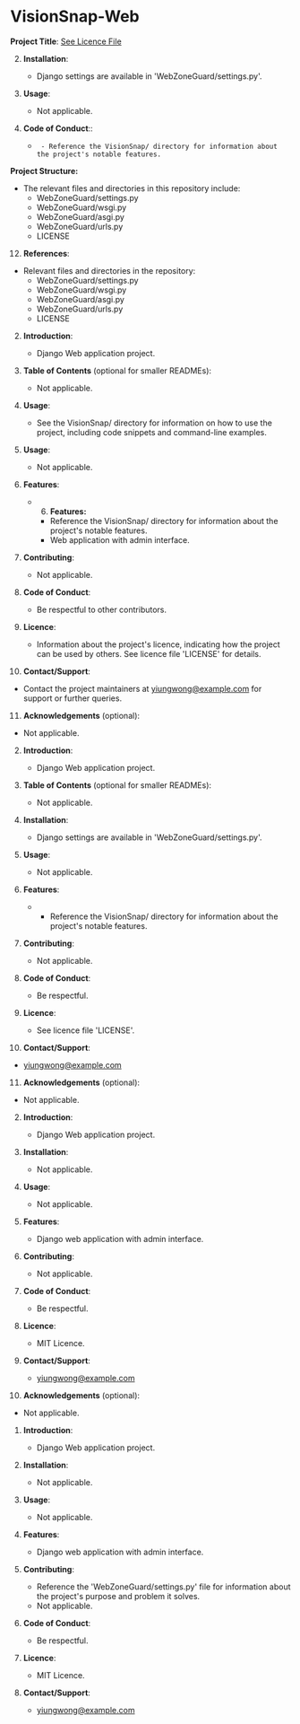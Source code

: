# VisionSnap-Web
**Project Title**: [See Licence File](LICENSE)

2. **Installation**:
   - Django settings are available in 'WebZoneGuard/settings.py'.

3. **Usage**:
   - Not applicable.

4. **Code of Conduct**::
   -      - Reference the VisionSnap/ directory for information about the project's notable features.

**Project Structure:**
   - The relevant files and directories in this repository include:
     - WebZoneGuard/settings.py
     - WebZoneGuard/wsgi.py
     - WebZoneGuard/asgi.py
     - WebZoneGuard/urls.py
     - LICENSE

12. **References**:
   - Relevant files and directories in the repository: 
     - WebZoneGuard/settings.py
     - WebZoneGuard/wsgi.py
     - WebZoneGuard/asgi.py
     - WebZoneGuard/urls.py
     - LICENSE


2. **Introduction**:
   - Django Web application project.

3. **Table of Contents** (optional for smaller READMEs):
   - Not applicable.

4. **Usage**:
   - See the VisionSnap/ directory for information on how to use the project, including code snippets and command-line examples.

5. **Usage**:
   - Not applicable.

6. **Features**:
   - 6. **Features:**
     - Reference the VisionSnap/ directory for information about the project's notable features.
     - Web application with admin interface.

7. **Contributing**:
   - Not applicable.

8. **Code of Conduct**:
   - Be respectful to other contributors.

9. **Licence**:
   - Information about the project's licence, indicating how the project can be used by others. See licence file 'LICENSE' for details.

10. **Contact/Support**:
   - Contact the project maintainers at yiungwong@example.com for support or further queries.
11. **Acknowledgements** (optional):
   - Not applicable.


2. **Introduction**:
   - Django Web application project.

3. **Table of Contents** (optional for smaller READMEs):
   - Not applicable.

4. **Installation**:
   - Django settings are available in 'WebZoneGuard/settings.py'.

5. **Usage**:
   - Not applicable.

6. **Features**:
   -    - Reference the VisionSnap/ directory for information about the project's notable features.

7. **Contributing**:
   - Not applicable.

8. **Code of Conduct**:
   - Be respectful.

9. **Licence**:
   - See licence file 'LICENSE'.

10. **Contact/Support**:
   - yiungwong@example.com
11. **Acknowledgements** (optional):
   - Not applicable.


2. **Introduction**:
   - Django Web application project.

3. **Installation**:
   - Not applicable.

4. **Usage**:
   - Not applicable.

5. **Features**:
   - Django web application with admin interface.

6. **Contributing**:
   - Not applicable.

7. **Code of Conduct**:
   - Be respectful.

8. **Licence**:
   - MIT Licence.

9. **Contact/Support**:
   - yiungwong@example.com
10. **Acknowledgements** (optional):
   - Not applicable.
1. **Introduction**:
   - Django Web application project.

2. **Installation**:
   - Not applicable.

3. **Usage**:
   - Not applicable.

4. **Features**:
   - Django web application with admin interface.

5. **Contributing**:
   - Reference the 'WebZoneGuard/settings.py' file for information about the project's purpose and problem it solves.
   - Not applicable.

6. **Code of Conduct**:
   - Be respectful.

7. **Licence**:
   - MIT Licence.

8. **Contact/Support**:
   - yiungwong@example.com